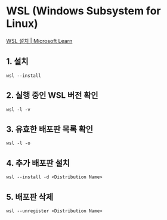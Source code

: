 # WSL (Windows Subsystem for Linux)
[WSL 설치 | Microsoft Learn](https://learn.microsoft.com/ko-kr/windows/wsl/install)

## 1. 설치
```
wsl --install
```

## 2. 실행 중인 WSL 버전 확인
```
wsl -l -v
```

## 3. 유효한 배포판 목록 확인
```
wsl -l -o
```

## 4. 추가 배포판 설치
```
wsl --install -d <Distribution Name>
```

## 5. 배포판 삭제
```
wsl --unregister <Distribution Name>
```
